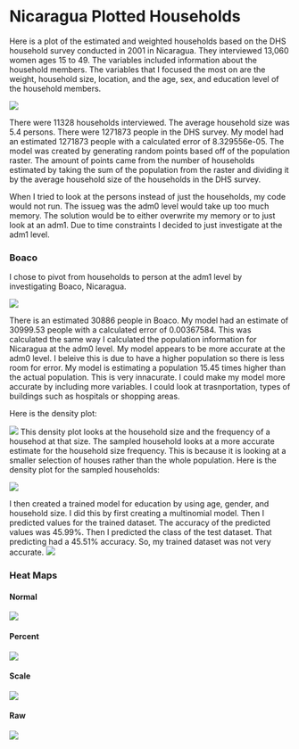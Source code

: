 # Nicaragua Plotted Households

Here is a plot of the estimated and weighted households based on the DHS household survey conducted in 2001 in Nicaragua. They interviewed 13,060 women ages 15 to 49. The variables included information about the household members. The variables that I focused the most on are the weight, household size, location, and the age, sex, and education level of the household members. 

![](nic_houses.png)

There were 11328 households interviewed. The average household size was 5.4 persons. There were 1271873 people in the DHS survey. My model had an estimated 1271873 people with a calculated error of 8.329556e-05. The model was created by generating random points based off of the population raster. The amount of points came from the number of households estimated by taking the sum of the population from the raster and dividing it by the average household size of the households in the DHS survey. 

When I tried to look at the persons instead of just the households, my code would not run. The issueg was the adm0 level would take up too much memory. The solution would be to either overwrite my memory or to just look at an adm1. Due to time constraints I decided to just investigate at the adm1 level.

### Boaco
I chose to pivot from households to person at the adm1 level by investigating Boaco, Nicaragua.

![](boaco_pns.png)

There is an estimated 30886 people in Boaco. My model had an estimate of 30999.53 people with a calculated error of 0.00367584. This was calculated the same way I calculated the population information for Nicaragua at the adm0 level. My model appears to be more accurate at the adm0 level. I beleive this is due to have a higher population so there is less room for error. My model is estimating a population 15.45 times higher than the actual population. This is very innacurate. I could make my model more accurate by including more variables. I could look at trasnportation, types of buildings such as hospitals or shopping areas. 

Here is the density plot:

![](boaco_hhs.png)
This density plot looks at the household size and the frequency of a househod at that size. The sampled household looks at a more accurate estimate for the household size frequency. This is because it is looking at a smaller selection of houses rather than the whole population.
Here is the density plot for the sampled households:

![](boaco_sample.png)


I then created a trained model for education by using age, gender, and household size. I did this by first creating a multinomial model. Then I predicted values for the trained dataset. The accuracy of the predicted values was 45.99%. Then I predicted the class of the test dataset. That predicting had a 45.51% accuracy. So, my trained dataset was not very accurate. 
![](Boaco_urban_areas_with_people.png)

### Heat Maps
#### Normal
![](normal.png)
#### Percent
![](percent.png)
#### Scale
![](scale.png)
#### Raw
![](raw.png)
